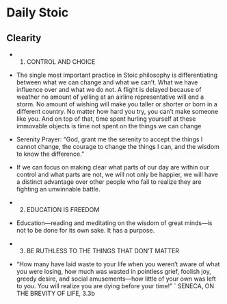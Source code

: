 # Daily Stoic

## Clearity 
- 1. CONTROL AND CHOICE
- The single most important practice in Stoic philosophy is differentiating
  between what we can change and what we can’t. What we have
  influence over and what we do not. A flight is delayed because of weather
  no amount of yelling at an airline representative will end a storm. No
  amount of wishing will make you taller or shorter or born in a different
  country. No matter how hard you try, you can’t make someone like you.
  And on top of that, time spent hurling yourself at these immovable objects
  is time not spent on the things we can change

- Serenity Prayer: “God, grant me the serenity to accept the things I cannot change, the
  courage to change the things I can, and the wisdom to know the difference.”
- If we can focus on making clear what
  parts of our day are within our control and what parts are not, we will not
  only be happier, we will have a distinct advantage over other people who
  fail to realize they are fighting an unwinnable battle.
  
 - 2. EDUCATION IS FREEDOM
 - Education—reading and meditating on the wisdom of great minds—is not
   to be done for its own sake. It has a purpose.
   
 - 3. BE RUTHLESS TO THE THINGS THAT DON’T MATTER
 - “How many have laid waste to your life when you weren’t aware of
what you were losing, how much was wasted in pointless grief,
foolish joy, greedy desire, and social amusements—how little of
your own was left to you. You will realize you are dying before
your time!”
    ` SENECA, ON THE BREVITY OF LIFE, 3.3b 
   
   


